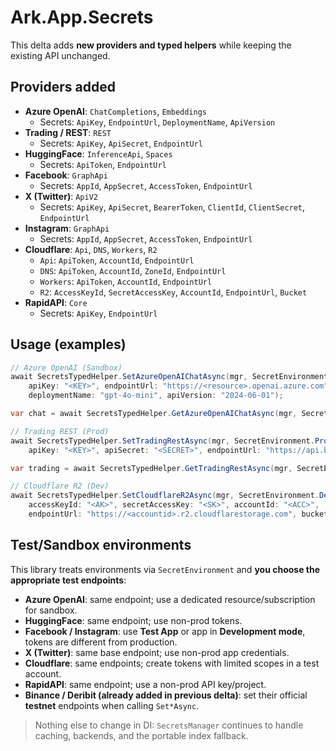 # Ark.App.Secrets

This delta adds **new providers and typed helpers** while keeping the existing API unchanged.

## Providers added

- **Azure OpenAI**: `ChatCompletions`, `Embeddings`
  - Secrets: `ApiKey`, `EndpointUrl`, `DeploymentName`, `ApiVersion`
- **Trading / REST**: `REST`
  - Secrets: `ApiKey`, `ApiSecret`, `EndpointUrl`
- **HuggingFace**: `InferenceApi`, `Spaces`
  - Secrets: `ApiToken`, `EndpointUrl`
- **Facebook**: `GraphApi`
  - Secrets: `AppId`, `AppSecret`, `AccessToken`, `EndpointUrl`
- **X (Twitter)**: `ApiV2`
  - Secrets: `ApiKey`, `ApiSecret`, `BearerToken`, `ClientId`, `ClientSecret`, `EndpointUrl`
- **Instagram**: `GraphApi`
  - Secrets: `AppId`, `AppSecret`, `AccessToken`, `EndpointUrl`
- **Cloudflare**: `Api`, `DNS`, `Workers`, `R2`
  - `Api`: `ApiToken`, `AccountId`, `EndpointUrl`
  - `DNS`: `ApiToken`, `AccountId`, `ZoneId`, `EndpointUrl`
  - `Workers`: `ApiToken`, `AccountId`, `EndpointUrl`
  - `R2`: `AccessKeyId`, `SecretAccessKey`, `AccountId`, `EndpointUrl`, `Bucket`
- **RapidAPI**: `Core`
  - Secrets: `ApiKey`, `EndpointUrl`

## Usage (examples)

```csharp
// Azure OpenAI (Sandbox)
await SecretsTypedHelper.SetAzureOpenAIChatAsync(mgr, SecretEnvironment.Sandbox,
    apiKey: "<KEY>", endpointUrl: "https://<resource>.openai.azure.com",
    deploymentName: "gpt-4o-mini", apiVersion: "2024-06-01");

var chat = await SecretsTypedHelper.GetAzureOpenAIChatAsync(mgr, SecretEnvironment.Sandbox);
```

```csharp
// Trading REST (Prod)
await SecretsTypedHelper.SetTradingRestAsync(mgr, SecretEnvironment.Production,
    apiKey: "<KEY>", apiSecret: "<SECRET>", endpointUrl: "https://api.broker.tld/v1");

var trading = await SecretsTypedHelper.GetTradingRestAsync(mgr, SecretEnvironment.Production);
```

```csharp
// Cloudflare R2 (Dev)
await SecretsTypedHelper.SetCloudflareR2Async(mgr, SecretEnvironment.Development,
    accessKeyId: "<AK>", secretAccessKey: "<SK>", accountId: "<ACC>",
    endpointUrl: "https://<accountid>.r2.cloudflarestorage.com", bucket: "backups");
```

## Test/Sandbox environments

This library treats environments via `SecretEnvironment` and **you choose the appropriate test endpoints**:

- **Azure OpenAI**: same endpoint; use a dedicated resource/subscription for sandbox.
- **HuggingFace**: same endpoint; use non-prod tokens.
- **Facebook / Instagram**: use **Test App** or app in **Development mode**, tokens are different from production.
- **X (Twitter)**: same base endpoint; use non-prod app credentials.
- **Cloudflare**: same endpoints; create tokens with limited scopes in a test account.
- **RapidAPI**: same endpoint; use a non-prod API key/project.
- **Binance / Deribit (already added in previous delta)**: set their official **testnet** endpoints when calling `Set*Async`.

> Nothing else to change in DI: `SecretsManager` continues to handle caching, backends, and the portable index fallback.
